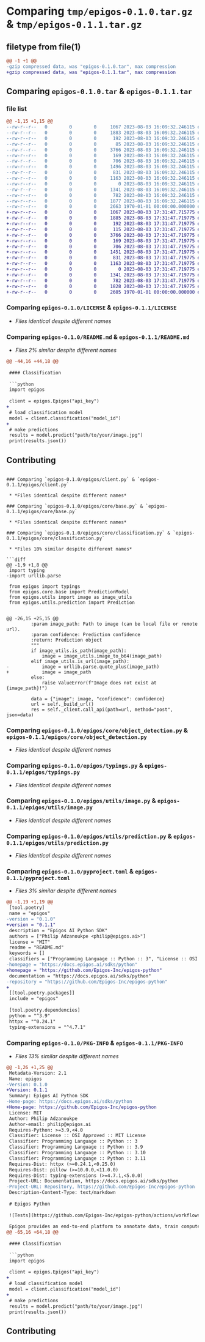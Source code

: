 # Comparing `tmp/epigos-0.1.0.tar.gz` & `tmp/epigos-0.1.1.tar.gz`

## filetype from file(1)

```diff
@@ -1 +1 @@
-gzip compressed data, was "epigos-0.1.0.tar", max compression
+gzip compressed data, was "epigos-0.1.1.tar", max compression
```

## Comparing `epigos-0.1.0.tar` & `epigos-0.1.1.tar`

### file list

```diff
@@ -1,15 +1,15 @@
--rw-r--r--   0        0        0     1067 2023-08-03 16:09:32.246115 epigos-0.1.0/LICENSE
--rw-r--r--   0        0        0     1883 2023-08-03 16:09:32.246115 epigos-0.1.0/README.md
--rw-r--r--   0        0        0      192 2023-08-03 16:09:32.246115 epigos-0.1.0/epigos/__init__.py
--rw-r--r--   0        0        0       85 2023-08-03 16:09:32.246115 epigos-0.1.0/epigos/__version__.py
--rw-r--r--   0        0        0     3766 2023-08-03 16:09:32.246115 epigos-0.1.0/epigos/client.py
--rw-r--r--   0        0        0      169 2023-08-03 16:09:32.246115 epigos-0.1.0/epigos/core/__init__.py
--rw-r--r--   0        0        0      706 2023-08-03 16:09:32.246115 epigos-0.1.0/epigos/core/base.py
--rw-r--r--   0        0        0     1496 2023-08-03 16:09:32.246115 epigos-0.1.0/epigos/core/classification.py
--rw-r--r--   0        0        0      831 2023-08-03 16:09:32.246115 epigos-0.1.0/epigos/core/object_detection.py
--rw-r--r--   0        0        0     1163 2023-08-03 16:09:32.246115 epigos-0.1.0/epigos/typings.py
--rw-r--r--   0        0        0        0 2023-08-03 16:09:32.246115 epigos-0.1.0/epigos/utils/__init__.py
--rw-r--r--   0        0        0     1341 2023-08-03 16:09:32.246115 epigos-0.1.0/epigos/utils/image.py
--rw-r--r--   0        0        0      782 2023-08-03 16:09:32.246115 epigos-0.1.0/epigos/utils/prediction.py
--rw-r--r--   0        0        0     1877 2023-08-03 16:09:32.246115 epigos-0.1.0/pyproject.toml
--rw-r--r--   0        0        0     2663 1970-01-01 00:00:00.000000 epigos-0.1.0/PKG-INFO
+-rw-r--r--   0        0        0     1067 2023-08-03 17:31:47.715775 epigos-0.1.1/LICENSE
+-rw-r--r--   0        0        0     1885 2023-08-03 17:31:47.719775 epigos-0.1.1/README.md
+-rw-r--r--   0        0        0      192 2023-08-03 17:31:47.719775 epigos-0.1.1/epigos/__init__.py
+-rw-r--r--   0        0        0      115 2023-08-03 17:31:47.719775 epigos-0.1.1/epigos/__version__.py
+-rw-r--r--   0        0        0     3766 2023-08-03 17:31:47.719775 epigos-0.1.1/epigos/client.py
+-rw-r--r--   0        0        0      169 2023-08-03 17:31:47.719775 epigos-0.1.1/epigos/core/__init__.py
+-rw-r--r--   0        0        0      706 2023-08-03 17:31:47.719775 epigos-0.1.1/epigos/core/base.py
+-rw-r--r--   0        0        0     1451 2023-08-03 17:31:47.719775 epigos-0.1.1/epigos/core/classification.py
+-rw-r--r--   0        0        0      831 2023-08-03 17:31:47.719775 epigos-0.1.1/epigos/core/object_detection.py
+-rw-r--r--   0        0        0     1163 2023-08-03 17:31:47.719775 epigos-0.1.1/epigos/typings.py
+-rw-r--r--   0        0        0        0 2023-08-03 17:31:47.719775 epigos-0.1.1/epigos/utils/__init__.py
+-rw-r--r--   0        0        0     1341 2023-08-03 17:31:47.719775 epigos-0.1.1/epigos/utils/image.py
+-rw-r--r--   0        0        0      782 2023-08-03 17:31:47.719775 epigos-0.1.1/epigos/utils/prediction.py
+-rw-r--r--   0        0        0     1828 2023-08-03 17:31:47.719775 epigos-0.1.1/pyproject.toml
+-rw-r--r--   0        0        0     2605 1970-01-01 00:00:00.000000 epigos-0.1.1/PKG-INFO
```

### Comparing `epigos-0.1.0/LICENSE` & `epigos-0.1.1/LICENSE`

 * *Files identical despite different names*

### Comparing `epigos-0.1.0/README.md` & `epigos-0.1.1/README.md`

 * *Files 2% similar despite different names*

```diff
@@ -44,16 +44,18 @@
 
 #### Classification
 
 ```python
 import epigos
 
 client = epigos.Epigos("api_key")
+
 # load classification model
 model = client.classification("model_id")
+
 # make predictions
 results = model.predict("path/to/your/image.jpg")
 print(results.json())
 ```
 
 ## Contributing
```

### Comparing `epigos-0.1.0/epigos/client.py` & `epigos-0.1.1/epigos/client.py`

 * *Files identical despite different names*

### Comparing `epigos-0.1.0/epigos/core/base.py` & `epigos-0.1.1/epigos/core/base.py`

 * *Files identical despite different names*

### Comparing `epigos-0.1.0/epigos/core/classification.py` & `epigos-0.1.1/epigos/core/classification.py`

 * *Files 10% similar despite different names*

```diff
@@ -1,9 +1,8 @@
 import typing
-import urllib.parse
 
 from epigos import typings
 from epigos.core.base import PredictionModel
 from epigos.utils import image as image_utils
 from epigos.utils.prediction import Prediction
 
 
@@ -26,15 +25,15 @@
         :param image_path: Path to image (can be local file or remote url).
         :param confidence: Prediction confidence
         :return: Prediction object
         """
         if image_utils.is_path(image_path):
             image = image_utils.image_to_b64(image_path)
         elif image_utils.is_url(image_path):
-            image = urllib.parse.quote_plus(image_path)
+            image = image_path
         else:
             raise ValueError(f"Image does not exist at {image_path}!")
 
         data = {"image": image, "confidence": confidence}
         url = self._build_url()
         res = self._client.call_api(path=url, method="post", json=data)
```

### Comparing `epigos-0.1.0/epigos/core/object_detection.py` & `epigos-0.1.1/epigos/core/object_detection.py`

 * *Files identical despite different names*

### Comparing `epigos-0.1.0/epigos/typings.py` & `epigos-0.1.1/epigos/typings.py`

 * *Files identical despite different names*

### Comparing `epigos-0.1.0/epigos/utils/image.py` & `epigos-0.1.1/epigos/utils/image.py`

 * *Files identical despite different names*

### Comparing `epigos-0.1.0/epigos/utils/prediction.py` & `epigos-0.1.1/epigos/utils/prediction.py`

 * *Files identical despite different names*

### Comparing `epigos-0.1.0/pyproject.toml` & `epigos-0.1.1/pyproject.toml`

 * *Files 3% similar despite different names*

```diff
@@ -1,19 +1,19 @@
 [tool.poetry]
 name = "epigos"
-version = "0.1.0"
+version = "0.1.1"
 description = "Epigos AI Python SDK"
 authors = ["Philip Adzanoukpe <philip@epigos.ai>"]
 license = "MIT"
 readme = "README.md"
 keywords = []
 classifiers = ["Programming Language :: Python :: 3", "License :: OSI Approved :: MIT License", ]
-homepage = "https://docs.epigos.ai/sdks/python"
+homepage = "https://github.com/Epigos-Inc/epigos-python"
 documentation = "https://docs.epigos.ai/sdks/python"
-repository = "https://github.com/Epigos-Inc/epigos-python"
+
 [[tool.poetry.packages]]
 include = "epigos"
 
 [tool.poetry.dependencies]
 python = "^3.9"
 httpx = "^0.24.1"
 typing-extensions = "^4.7.1"
```

### Comparing `epigos-0.1.0/PKG-INFO` & `epigos-0.1.1/PKG-INFO`

 * *Files 13% similar despite different names*

```diff
@@ -1,26 +1,25 @@
 Metadata-Version: 2.1
 Name: epigos
-Version: 0.1.0
+Version: 0.1.1
 Summary: Epigos AI Python SDK
-Home-page: https://docs.epigos.ai/sdks/python
+Home-page: https://github.com/Epigos-Inc/epigos-python
 License: MIT
 Author: Philip Adzanoukpe
 Author-email: philip@epigos.ai
 Requires-Python: >=3.9,<4.0
 Classifier: License :: OSI Approved :: MIT License
 Classifier: Programming Language :: Python :: 3
 Classifier: Programming Language :: Python :: 3.9
 Classifier: Programming Language :: Python :: 3.10
 Classifier: Programming Language :: Python :: 3.11
 Requires-Dist: httpx (>=0.24.1,<0.25.0)
 Requires-Dist: pillow (>=10.0.0,<11.0.0)
 Requires-Dist: typing-extensions (>=4.7.1,<5.0.0)
 Project-URL: Documentation, https://docs.epigos.ai/sdks/python
-Project-URL: Repository, https://github.com/Epigos-Inc/epigos-python
 Description-Content-Type: text/markdown
 
 # Epigos Python
 
 ![Tests](https://github.com/Epigos-Inc/epigos-python/actions/workflows/tests.yaml/badge.svg)
 
 Epigos provides an end-to-end platform to annotate data, train computer vision AI models,
@@ -65,16 +64,18 @@
 
 #### Classification
 
 ```python
 import epigos
 
 client = epigos.Epigos("api_key")
+
 # load classification model
 model = client.classification("model_id")
+
 # make predictions
 results = model.predict("path/to/your/image.jpg")
 print(results.json())
 ```
 
 ## Contributing
```


